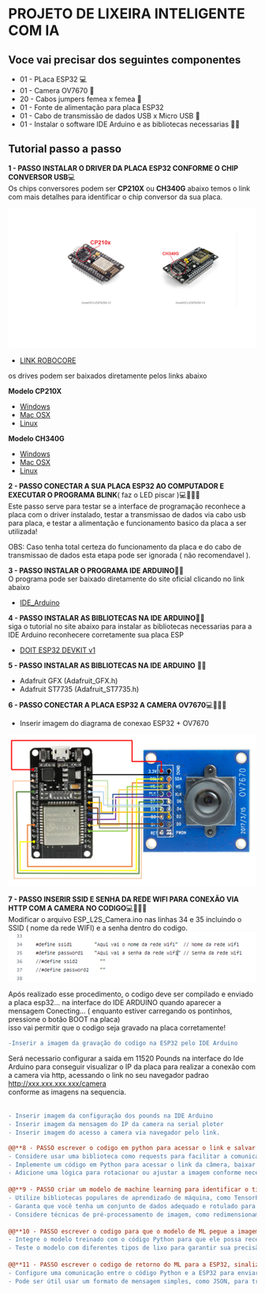 # PROJETO DE LIXEIRA INTELIGENTE COM IA

## Voce vai precisar dos seguintes componentes

- 01 - PLaca ESP32  💻
- 01 - Camera OV7670 📸
- 20 - Cabos jumpers femea x femea 🔌
- 01 - Fonte de alimentação para placa ESP32
- 01 - Cabo de transmissão de dados USB x Micro USB 🔌
- 01 - Instalar o software IDE Arduino e as bibliotecas necessarias 👨‍💻

## Tutorial passo a passo

**1 - PASSO INSTALAR O DRIVER DA PLACA ESP32 CONFORME O CHIP CONVERSOR USB**💻   
Os chips conversores podem ser **CP210X** ou **CH340G**   abaixo temos o link com mais detalhes para identificar 
o chip conversor da sua placa.

<img src="src/imagens/conversor_usb_esp32.png" alt="Minha Figura">

- [LINK ROBOCORE](https://www.robocore.net/tutoriais/instalando-driver-do-nodemcu?gad_source=1&gclid=CjwKCAiA1-6sBhAoEiwArqlGPoSBKq6nlbg5s1_0agZqCzmkurMGCsVrqhLdadiycJBM9h4euCjFcxoCx_YQAvD_BwE)

os drives podem ser baixados diretamente pelos links abaixo 

**Modelo CP210X**  
- [Windows](https://s3-sa-east-1.amazonaws.com/robocore-tutoriais/163/CP210x_Windows_Drivers.zip)  
- [Mac OSX](https://s3-sa-east-1.amazonaws.com/robocore-tutoriais/163/CP210x_Mac_OSX_VCP_Driver.zip)  
- [Linux](https://s3-sa-east-1.amazonaws.com/robocore-tutoriais/163/CP210x_Linux_2.6.x_VCP_Driver_Source.zip)

**Modelo CH340G**  
- [Windows](https://s3-sa-east-1.amazonaws.com/robocore-tutoriais/163/CH341SER_WINDOWS.zip)  
- [Mac OSX](https://s3-sa-east-1.amazonaws.com/robocore-tutoriais/163/CH341SER_MAC.ZIP)  
- [Linux](https://s3-sa-east-1.amazonaws.com/robocore-tutoriais/163/CH341SER_LINUX.ZIP)




**2 - PASSO CONECTAR A SUA PLACA ESP32 AO COMPUTADOR E EXECUTAR O PROGRAMA BLINK**( faz o LED piscar )💻👨‍💻🔌  
Este passo serve para testar se a interface de programação reconhece a placa com o driver instalado,  testar a transmissao de dados 
via cabo usb para placa, e testar a alimentação e funcionamento basico da placa a ser utilizada!

OBS: Caso tenha total certeza do funcionamento da placa e do cabo de transmissao de dados esta etapa pode ser ignorada ( não recomendavel ).



**3 - PASSO INSTALAR O PROGRAMA IDE ARDUINO**👨‍💻  
O programa pode ser baixado diretamente do site oficial clicando no link abaixo    
- [IDE_Arduino](https://www.arduino.cc/en/software)



**4 - PASSO INSTALAR AS BIBLIOTECAS NA IDE ARDUINO**👨‍💻  
siga o tutorial no site abaixo para instalar as bibliotecas necessarias para a IDE Arduino reconhecere corretamente sua placa ESP   
- [DOIT ESP32 DEVKIT v1](https://lobodarobotica.com/blog/como-instalar-esp32-ide-arduino/)  



**5 - PASSO INSTALAR AS BIBLIOTECAS NA IDE ARDUINO** 👨‍💻
- Adafruit GFX (Adafruit_GFX.h) 
- Adafruit ST7735 (Adafruit_ST7735.h)



 **6 - PASSO CONECTAR A PLACA ESP32 A CAMERA OV7670**💻👨‍💻🔌
 - Inserir imagem do diagrama de conexao ESP32 + OV7670
<img src="src/imagens/diagramacao.png" alt="Minha Figura">


  **7 - PASSO INSERIR SSID E SENHA DA REDE WIFI PARA CONEXÃO VIA HTTP COM A CAMERA NO CODIGO**💻👨‍💻🔌  
  Modificar o arquivo ESP_L2S_Camera.ino nas linhas 34 e 35   incluindo o SSID ( nome da rede WIFI) e a senha dentro do codigo.  
<img src="src/imagens/nswifi.png" alt="Minha Figura">
  
Após realizado esse procedimento, o codigo deve ser compilado e enviado a placa esp32... na interface do IDE ARDUINO
quando aparecer a mensagem Conecting... ( enquanto estiver carregando os pontinhos, pressione o botão BOOT na placa)  
isso vai permitir que o codigo seja gravado na placa corretamente!  
```diff -
-Inserir a imagem da gravação do codigo na ESP32 pelo IDE Arduino
```

Será necessario configurar a saida em 11520 Pounds na interface do Ide Arduino para conseguir visualizar o IP da placa
para realizar a conexão com a camera via http, acessando o link no seu navegador padrao http://xxx.xxx.xxx.xxx/camera  
conforme as imagens na sequencia.  
```diff

- Inserir imagem da configuração dos pounds na IDE Arduino
- Inserir imagem da mensagem do IP da camera na serial ploter
- Inserir imagem do acesso a camera via navegador pelo link.
 ```
  
```diff
@@**8 - PASSO escrever o codigo em python para acessar o link e salvar a imagem da camera em uma pasta especifica**@@💻👨‍💻🔌  
- Considere usar uma biblioteca como requests para facilitar a comunicação HTTP com a câmera.  
- Implemente um código em Python para acessar o link da câmera, baixar a imagem e salvá-la em uma pasta local no seu computador.  
- Adicione uma lógica para rotacionar ou ajustar a imagem conforme necessário.
  
@@**9 - PASSO criar um modelo de machine learning para identificar o tipo de lixo seco, organico,papel,metal**@@💻👨‍💻🔌  
- Utilize bibliotecas populares de aprendizado de máquina, como TensorFlow ou PyTorch, para criar e treinar seu modelo.
- Garanta que você tenha um conjunto de dados adequado e rotulado para treinar o modelo.
- Considere técnicas de pré-processamento de imagem, como redimensionamento e normalização, para melhorar a eficácia do modelo.
  
@@**10 - PASSO escrever o codigo para que o modelo de ML pegue a imagem da camera e a classifique**@@💻👨‍💻🔌  
- Integre o modelo treinado com o código Python para que ele possa receber imagens da câmera e fornecer classificações.
- Teste o modelo com diferentes tipos de lixo para garantir sua precisão.
  
@@**11 - PASSO escrever o codigo de retorno do ML para a ESP32, sinalizando a classificação do lixo obtida**@@💻👨‍💻🔌  
- Configure uma comunicação entre o código Python e a ESP32 para enviar a classificação de volta.  
- Pode ser útil usar um formato de mensagem simples, como JSON, para transmitir as informações.  
```
